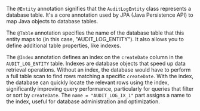 The `@Entity` annotation signifies that the `AuditLogEntity` class represents a database table. It's a core annotation used by JPA (Java Persistence API) to map Java objects to database tables.

The `@Table` annotation specifies the name of the database table that this entity maps to (in this case, "AUDIT_LOG_ENTITY"). It also allows you to define additional table properties, like indexes.

The `@Index` annotation defines an index on the `createDate` column in the `AUDIT_LOG_ENTITY` table. Indexes are database objects that speed up data retrieval operations. Without an index, the database would have to perform a full table scan to find rows matching a specific `createDate`. With the index, the database can quickly locate the relevant rows using the index, significantly improving query performance, particularly for queries that filter or sort by `createDate`.  The `name = "AUDIT_LOG_IX_1"` part assigns a name to the index, useful for database administration and optimization.
